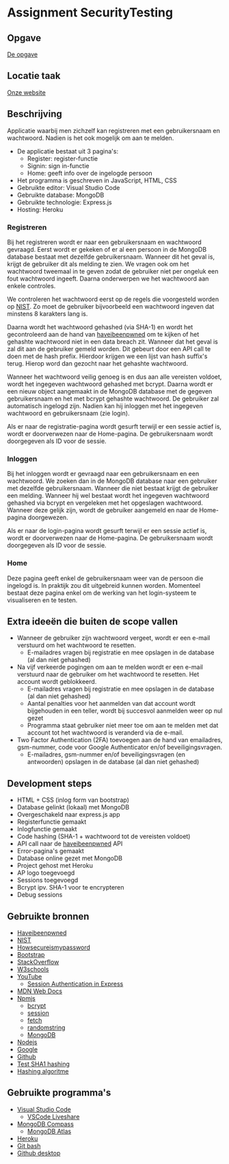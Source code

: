 # Assignment SecurityTesting

## Opgave
[De opgave](https://apwt.gitbook.io/software-security/assignment/000general/003assignment3)

## Locatie taak
[Onze website](https://security-assignment-ap2020.herokuapp.com/)

## Beschrijving
Applicatie waarbij men zichzelf kan registreren met een gebruikersnaam en wachtwoord. Nadien is het ook mogelijk om aan te melden.

- De applicatie bestaat uit 3 pagina's:
  - Register: register-functie
  - Signin: sign in-functie
  - Home: geeft info over de ingelogde persoon
- Het programma is geschreven in JavaScript, HTML, CSS
- Gebruikte editor: Visual Studio Code
- Gebruikte database: MongoDB
- Gebruikte technologie: Express.js
- Hosting: Heroku

### Registreren
Bij het registreren wordt er naar een gebruikersnaam en wachtwoord gevraagd. Eerst wordt er gekeken of er al een persoon in de MongoDB database bestaat met dezelfde gebruikersnaam. Wanneer dit het geval is, krijgt de gebruiker dit als melding te zien. We vragen ook om het wachtwoord tweemaal in te geven zodat de gebruiker niet per ongeluk een fout wachtwoord ingeeft. Daarna onderwerpen we het wachtwoord aan enkele controles.

We controleren het wachtwoord eerst op de regels die voorgesteld worden op [NIST](https://pages.nist.gov/800-63-3/sp800-63b.html). Zo moet de gebruiker bijvoorbeeld een wachtwoord ingeven dat minstens 8 karakters lang is. 

Daarna wordt het wachtwoord gehashed (via SHA-1) en wordt het gecontroleerd aan de hand van [haveibeenpwned](https://haveibeenpwned.com/) om te kijken of het gehashte wachtwoord niet in een data breach zit. Wanneer dat het geval is zal dit aan de gebruiker gemeld worden. Dit gebeurt door een API call te doen met de hash prefix. Hierdoor krijgen we een lijst van hash suffix's terug. Hierop word dan gezocht naar het gehashte wachtwoord.

Wanneer het wachtwoord veilig genoeg is en dus aan alle vereisten voldoet, wordt het ingegeven wachtwoord gehashed met bcrypt. Daarna wordt er een nieuw object aangemaakt in de MongoDB database met de gegeven gebruikersnaam en het met bcrypt gehashte wachtwoord. De gebruiker zal automatisch ingelogd zijn. Nadien kan hij inloggen met het ingegeven wachtwoord en gebruikersnaam (zie login).

Als er naar de registratie-pagina wordt gesurft terwijl er een sessie actief is, wordt er doorverwezen naar de Home-pagina. De gebruikersnaam wordt doorgegeven als ID voor de sessie.

### Inloggen
Bij het inloggen wordt er gevraagd naar een gebruikersnaam en een wachtwoord. We zoeken dan in de MongoDB database naar een gebruiker met dezelfde gebruikersnaam. Wanneer die niet bestaat krijgt de gebruiker een melding. Wanneer hij wel bestaat wordt het ingegeven wachtwoord gehashed via bcrypt en vergeleken met het opgeslagen wachtwoord. Wanneer deze gelijk zijn, wordt de gebruiker aangemeld en naar de Home-pagina doorgewezen.

Als er naar de login-pagina wordt gesurft terwijl er een sessie actief is, wordt er doorverwezen naar de Home-pagina. De gebruikersnaam wordt doorgegeven als ID voor de sessie.

### Home
Deze pagina geeft enkel de gebruikersnaam weer van de persoon die ingelogd is. In praktijk zou dit uitgebreid kunnen worden. Momenteel bestaat deze pagina enkel om de werking van het login-systeem te visualiseren en te testen.

## Extra ideeën die buiten de scope vallen
- Wanneer de gebruiker zijn wachtwoord vergeet, wordt er een e-mail verstuurd om het wachtwoord te resetten.
  - E-mailadres vragen bij registratie en mee opslagen in de database (al dan niet gehashed)
- Na vijf verkeerde pogingen om aan te melden wordt er een e-mail verstuurd naar de gebruiker om het wachtwoord te resetten. Het account wordt geblokkeerd.
  - E-mailadres vragen bij registratie en mee opslagen in de database (al dan niet gehashed)
  - Aantal penalties voor het aanmelden van dat account wordt bijgehouden in een teller, wordt bij succesvol aanmelden weer op nul gezet
  - Programma staat gebruiker niet meer toe om aan te melden met dat account tot het wachtwoord is veranderd via de e-mail.
- Two Factor Authentication (2FA) toevoegen aan de hand van emailadres, gsm-nummer, code voor Google Authenticator en/of beveiligingsvragen.
  - E-mailadres, gsm-nummer en/of beveiligingsvragen (en antwoorden) opslagen in de database (al dan niet gehashed)

## Development steps
- HTML + CSS (inlog form van bootstrap)
- Database gelinkt (lokaal) met MongoDB
- Overgeschakeld naar express.js app
- Registerfunctie gemaakt
- Inlogfunctie gemaakt
- Code hashing (SHA-1 + wachtwoord tot de vereisten voldoet)
- API call naar de [haveibeenpwned](https://haveibeenpwned.com/) API
- Error-pagina's gemaakt
- Database online gezet met MongoDB
- Project gehost met Heroku
- AP logo toegevoegd
- Sessions toegevoegd
- Bcrypt ipv. SHA-1 voor te encrypteren
- Debug sessions

## Gebruikte bronnen
- [Haveibeenpwned](https://haveibeenpwned.com/)
- [NIST](https://pages.nist.gov/800-63-3/sp800-63b.html)
- [Howsecureismypassword](https://howsecureismypassword.net/)
- [Bootstrap](https://getbootstrap.com/)
- [StackOverflow](https://stackoverflow.com/)
- [W3schools](https://www.w3schools.com/)
- [YouTube](https://www.youtube.com/)
  - [Session Authentication in Express](https://www.youtube.com/watch?v=OH6Z0dJ_Huk&t=1s)
- [MDN Web Docs](https://developer.mozilla.org/nl/)
- [Npmjs](https://www.npmjs.com)
  - [bcrypt](https://www.npmjs.com/package/bcrypt)
  - [session](https://www.npmjs.com/package/express-session)
  - [fetch](https://www.npmjs.com/package/node-fetch)
  - [randomstring](https://www.npmjs.com/package/randomstring)
  - [MongoDB](https://www.npmjs.com/package/mongodb)
- [Nodejs](https://nodejs.org/en/)
- [Google](https://www.google.com/)
- [Github](https://github.com/)
- [Test SHA1 hashing](http://www.sha1-online.com/)
- [Hashing algoritme](https://coursesweb.net/javascript/sha1-encrypt-data_cs)

## Gebruikte programma's
- [Visual Studio Code](https://code.visualstudio.com/)
  - [VSCode Liveshare](https://marketplace.visualstudio.com/items?itemName=MS-vsliveshare.vsliveshare-pack)
- [MongoDB Compass](https://www.mongodb.com/)
  - [MongoDB Atlas](https://www.mongodb.com/cloud/atlas)
- [Heroku](https://www.heroku.com/)
- [Git bash](https://git-scm.com/downloads)
- [Github desktop](https://desktop.github.com/)